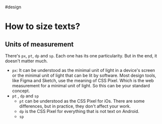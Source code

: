 #design
# How to size texts?
## Units of measurement
There's `px`, `pt`, `dp` and `sp`. Each one has its one particularity. But in the end, it doesn't matter much. 
- `px`: It can be understood as the minimal unit of light in a device's screen or the minimal unit of light that can be lit by software. Most design tools, like Figma and Sketch, use the meaning of CSS Pixel. Which is the web measurement for a minimal unit of light. So this can be your standard concept.
- `pt` , `dp` and `sp`
	- `pt` can be understood as the CSS Pixel for iOs. There are some differences, but in practice, they don't affect your work.
	- `dp` is the CSS Pixel for everything that is not text on Android.
	- `sp` 